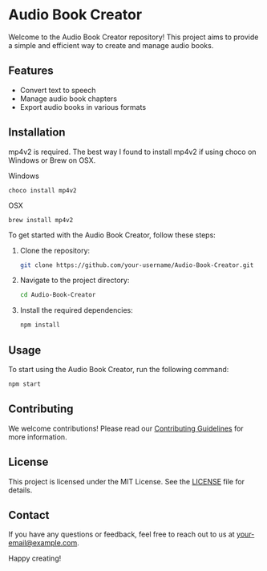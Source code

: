 # Audio Book Creator

Welcome to the Audio Book Creator repository! This project aims to provide a simple and efficient way to create and manage audio books.

## Features

- Convert text to speech
- Manage audio book chapters
- Export audio books in various formats

## Installation

mp4v2 is required. The best way I found to install mp4v2 if using choco on Windows or Brew on OSX.

Windows
```
choco install mp4v2
```

OSX
```
brew install mp4v2
```

To get started with the Audio Book Creator, follow these steps:

1. Clone the repository:
    ```sh
    git clone https://github.com/your-username/Audio-Book-Creator.git
    ```
2. Navigate to the project directory:
    ```sh
    cd Audio-Book-Creator
    ```
3. Install the required dependencies:
    ```sh
    npm install
    ```

## Usage

To start using the Audio Book Creator, run the following command:
```sh
npm start
```

## Contributing

We welcome contributions! Please read our [Contributing Guidelines](CONTRIBUTING.md) for more information.

## License

This project is licensed under the MIT License. See the [LICENSE](LICENSE) file for details.

## Contact

If you have any questions or feedback, feel free to reach out to us at [your-email@example.com](mailto:your-email@example.com).

Happy creating!
